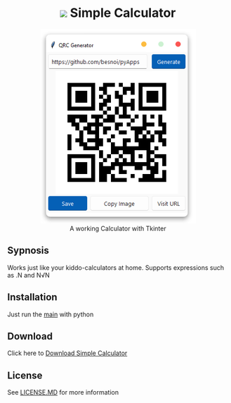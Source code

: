 
<h1 align='center'> <img width=32 src='https://cdn2.iconfinder.com/data/icons/ios7-inspired-mac-icon-set/512/Calculator_512.png'> Simple Calculator</h1>
<p align='center'>
    <img src='../../_img/qr_code_generator.PNG'><br/>
    A working Calculator with Tkinter 
</p>

## Sypnosis

Works just like your kiddo-calculators at home. Supports expressions such as .N and N√N

## Installation

Just run the [main](main.py) with python

## Download

Click here to [Download Simple Calculator](https://downgit.github.io/#/home?url=https://github.com/besnoi/pyapps/tree/main/src/Simple%20Calculator)

## License

See [LICENSE.MD](../../LICENSE.MD) for more information
